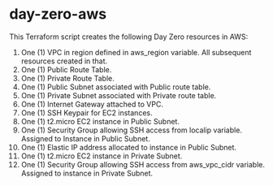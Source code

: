 # day-zero-aws
This Terraform script creates the following Day Zero resources in AWS:
1. One (1) VPC in region defined in aws_region variable. All subsequent resources created in that.
2. One (1) Public Route Table.
3. One (1) Private Route Table.
4. One (1) Public Subnet associated with Public route table.
5. One (1) Private Subnet associated with Private route table.
6. One (1) Internet Gateway attached to VPC.
7. One (1) SSH Keypair for EC2 instances.
8. One (1) t2.micro EC2 instance in Public Subnet.
9. One (1) Security Group allowing SSH access from localip variable. Assigned to Instance in Public Subnet.
10. One (1) Elastic IP address allocated to instance in Public Subnet.
11. One (1) t2.micro EC2 instance in Private Subnet.
12. One (1) Security Group allowing SSH access from aws_vpc_cidr variable. Assigned to instance in Private Subnet.